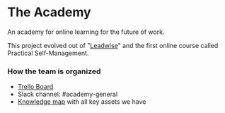 # The Academy

An academy for online learning for the future of work. 

This project evolved out of "[Leadwise](http://academy.leadwise.co)" and the first online course called Practical Self-Management.

### How the team is organized

* [Trello Board](https://trello.com/b/C0IChuw2)
* Slack channel: \#academy-general
* [Knowledge map](https://www.mindmeister.com/1206231748?t=AY8cAprpqD) with all key assets we have 

